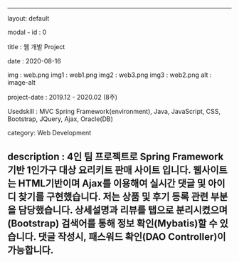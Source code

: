 ---

layout: default

modal - id : 0

title : 웹 개발 Project

date : 2020-08-16

img : web.png
img1 : web1.png
img2 : web3.png
img3 : web2.png
alt : image-alt

project-date : 2019.12 - 2020.02 (8주)

Usedskill : MVC Spring Framework(environment), Java, JavaScript, CSS, Bootstrap, JQuery, Ajax, Oracle(DB)

category: Web Development

description : 4인 팀 프로젝트로 Spring Framework기반 1인가구 대상 요리키트 판매 사이트 입니다. 웹사이트는 HTML기반이며 Ajax를 이용해여 실시간 댓글 및 아이디 찾기를 구현했습니다. 
저는 상품 및 후기 등록 관련 부분을 담당했습니다. 상세설명과 리뷰를 탭으로 분리시켰으며(Bootstrap) 검색어를 통해 정보 확인(Mybatis)할 수 있습니다. 댓글 작성시, 패스워드 확인(DAO Controller)이 가능합니다. 
---